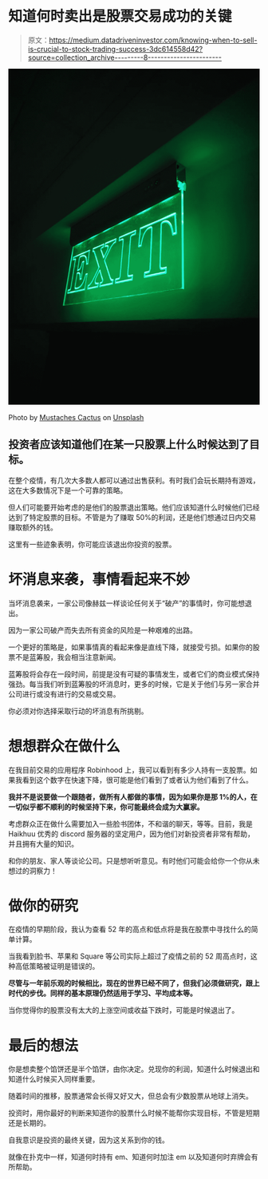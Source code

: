 # 知道何时卖出是股票交易成功的关键

> 原文：<https://medium.datadriveninvestor.com/knowing-when-to-sell-is-crucial-to-stock-trading-success-3dc614558d42?source=collection_archive---------8----------------------->

![](img/24e8266d387dcabb6f8a265bbb728825.png)

Photo by [Mustaches Cactus](https://unsplash.com/@mustachescactus?utm_source=unsplash&utm_medium=referral&utm_content=creditCopyText) on [Unsplash](https://unsplash.com/s/photos/out?utm_source=unsplash&utm_medium=referral&utm_content=creditCopyText)

## 投资者应该知道他们在某一只股票上什么时候达到了目标。

在整个疫情，有几次大多数人都可以通过出售获利。有时我们会玩长期持有游戏，这在大多数情况下是一个可靠的策略。

但人们可能要开始考虑的是他们的股票退出策略。他们应该知道什么时候他们已经达到了特定股票的目标。不管是为了赚取 50%的利润，还是他们想通过日内交易赚取额外的钱。

这里有一些迹象表明，你可能应该退出你投资的股票。

# 坏消息来袭，事情看起来不妙

当坏消息袭来，一家公司像赫兹一样谈论任何关于“破产”的事情时，你可能想退出。

因为一家公司破产而失去所有资金的风险是一种艰难的出路。

一个更好的策略是，如果事情真的看起来像是直线下降，就接受亏损。如果你的股票不是蓝筹股，我会相当注意新闻。

蓝筹股将会存在一段时间，前提是没有可疑的事情发生，或者它们的商业模式保持强劲。每当我们听到蓝筹股的坏消息时，更多的时候，它是关于他们与另一家合并公司进行或没有进行的交易或交易。

你必须对你选择采取行动的坏消息有所挑剔。

# 想想群众在做什么

在我目前交易的应用程序 Robinhood 上，我可以看到有多少人持有一支股票。如果我看到这个数字在快速下降，很可能是他们看到了或者认为他们看到了什么。

**我并不是说要做一个跟随者，做所有人都做的事情，因为如果你是那 1%的人，在一切似乎都不顺利的时候坚持下来，你可能最终会成为大赢家。**

考虑群众正在做什么需要加入一些脸书团体，不和谐的聊天，等等。目前，我是 Haikhuu 优秀的 discord 服务器的坚定用户，因为他们对新投资者非常有帮助，并且拥有大量的知识。

和你的朋友、家人等谈论公司。只是想听听意见。有时他们可能会给你一个你从未想过的洞察力！

# 做你的研究

在疫情的早期阶段，我认为查看 52 年的高点和低点将是我在股票中寻找什么的简单计算。

当我看到脸书、苹果和 Square 等公司实际上超过了疫情之前的 52 周高点时，这种高低策略被证明是错误的。

**尽管与一年前乐观的时候相比，现在的世界已经不同了，但我们必须做研究，跟上时代的步伐。同样的基本原理仍然适用于学习、平均成本等。**

当你觉得你的股票没有太大的上涨空间或收益下跌时，可能是时候退出了。

# 最后的想法

你是想卖整个馅饼还是半个馅饼，由你决定。兑现你的利润，知道什么时候退出和知道什么时候买入同样重要。

随着时间的推移，股票通常会长得又好又大，但总会有少数股票从地球上消失。

投资时，用你最好的判断来知道你的股票什么时候不能帮你实现目标，不管是短期还是长期的。

自我意识是投资的最终关键，因为这关系到你的钱。

就像在扑克中一样，知道何时持有 em、知道何时加注 em 以及知道何时弃牌会有所帮助。